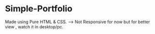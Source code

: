 # Simple-Portfolio
Made using Pure HTML &amp; CSS.
--> Not Responsive for now but for better view , watch it in desktop/pc.
